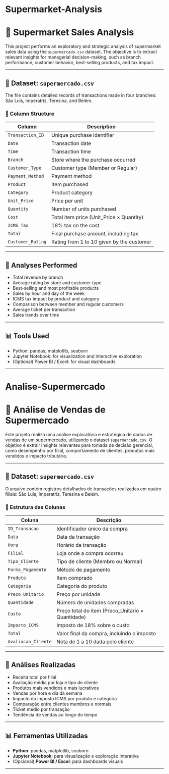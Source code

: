 # Supermarket-Analysis
# 🛒 Supermarket Sales Analysis

This project performs an exploratory and strategic analysis of supermarket sales data using the `supermercado.csv` dataset. The objective is to extract relevant insights for managerial decision-making, such as branch performance, customer behavior, best-selling products, and tax impact.

---

## 📁 Dataset: `supermercado.csv`

The file contains detailed records of transactions made in four branches: São Luís, Imperatriz, Teresina, and Belém.

### 📌 Column Structure

| Column | Description |
|--------------------|-------------------------------------------------------------------------|
| `Transaction_ID` | Unique purchase identifier |
| `Date` | Transaction date |
| `Time` | Transaction time |
| `Branch` | Store where the purchase occurred |
| `Customer_Type` | Customer type (Member or Regular) |
| `Payment_Method` | Payment method |
| `Product` | Item purchased |
| `Category` | Product category |
| `Unit_Price` | Price per unit |
| `Quantity` | Number of units purchased |
| `Cost` | Total item price (Unit_Price × Quantity) |
| `ICMS_Tax` | 18% tax on the cost |
| `Total` | Final purchase amount, including tax |
| `Customer_Rating` | Rating from 1 to 10 given by the customer |

---

## 🧪 Analyses Performed

- Total revenue by branch
- Average rating by store and customer type
- Best-selling and most profitable products
- Sales by hour and day of the week
- ICMS tax impact by product and category
- Comparison between member and regular customers
- Average ticket per transaction
- Sales trends over time

---

## 📊 Tools Used

- Python: pandas, matplotlib, seaborn
- Jupyter Notebook: for visualization and interactive exploration
- (Optional) Power BI / Excel: for visual dashboards

---




# Analise-Supermercado
# 🛒 Análise de Vendas de Supermercado

Este projeto realiza uma análise exploratória e estratégica de dados de vendas de um supermercado, utilizando o dataset `supermercado.csv`. O objetivo é extrair insights relevantes para tomada de decisão gerencial, como desempenho por filial, comportamento de clientes, produtos mais vendidos e impacto tributário.

---

## 📁 Dataset: `supermercado.csv`

O arquivo contém registros detalhados de transações realizadas em quatro filiais: São Luís, Imperatriz, Teresina e Belém.

### 📌 Estrutura das Colunas

| Coluna             | Descrição                                                                 |
|--------------------|---------------------------------------------------------------------------|
| `ID_Transacao`     | Identificador único da compra                                             |
| `Data`             | Data da transação                                                         |
| `Hora`             | Horário da transação                                                      |
| `Filial`           | Loja onde a compra ocorreu                                                |
| `Tipo_Cliente`     | Tipo de cliente (Membro ou Normal)                                        |
| `Forma_Pagamento`  | Método de pagamento                                                       |
| `Produto`          | Item comprado                                                             |
| `Categoria`        | Categoria do produto                                                      |
| `Preco_Unitario`   | Preço por unidade                                                         |
| `Quantidade`       | Número de unidades compradas                                              |
| `Custo`            | Preço total do item (Preco_Unitario × Quantidade)                         |
| `Imposto_ICMS`     | Imposto de 18% sobre o custo                                              |
| `Total`            | Valor final da compra, incluindo o imposto                                |
| `Avaliacao_Cliente`| Nota de 1 a 10 dada pelo cliente                                           |

---

## 🧪 Análises Realizadas

- Receita total por filial
- Avaliação média por loja e tipo de cliente
- Produtos mais vendidos e mais lucrativos
- Vendas por hora e dia da semana
- Impacto do imposto ICMS por produto e categoria
- Comparação entre clientes membros e normais
- Ticket médio por transação
- Tendência de vendas ao longo do tempo

---

## 📊 Ferramentas Utilizadas

- **Python**: pandas, matplotlib, seaborn
- **Jupyter Notebook**: para visualização e exploração interativa
- (Opcional) **Power BI / Excel**: para dashboards visuais

---


